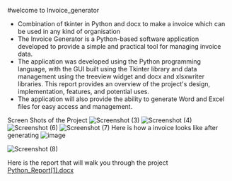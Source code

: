 #welcome to Invoice_generator
<ul>
<li>Combination of tkinter in Python and docx to make a invoice which can be used in any kind of organisation</li>

<li>The Invoice Generator is a Python-based software application developed to provide a simple and practical tool for managing invoice data.</li>
<li>The application was developed using the Python programming language, with the GUI built using the Tkinter library and data management using the treeview widget and docx and xlsxwriter libraries. This report provides an overview of the project's design, implementation, features, and potential uses.</li>
<li>The application will also provide the ability to generate Word and Excel files for easy access and management.</li>

</ul>

Screen Shots of the Project
![Screenshot (3)](https://github.com/aravindkontham/Invoice_generator/assets/92075632/9e839c94-3fb1-4775-98b1-8ad574ee93c6)
![Screenshot (4)](https://github.com/aravindkontham/Invoice_generator/assets/92075632/b3c951b5-7ad3-437a-a9d9-75d3436d1723)
![Screenshot (6)](https://github.com/aravindkontham/Invoice_generator/assets/92075632/50891b8d-2d95-4aee-91d5-08e889e29256)
![Screenshot (7)](https://github.com/aravindkontham/Invoice_generator/assets/92075632/c7a915aa-1e9f-4b35-b11c-df2ad63d0e52)
Here is how a invoice looks like after generating
![image](https://github.com/aravindkontham/Invoice_generator/assets/92075632/3b603bbf-03df-4aac-bff6-ff7d4a92767f)

![Screenshot (8)](https://github.com/aravindkontham/Invoice_generator/assets/92075632/920d0db5-4ac5-45a3-bc18-dd0357807e73)

Here is the report that will walk you through the project
[Python_Report[1].docx](https://github.com/aravindkontham/Invoice_generator/files/12500074/Python_Report.1.docx)
